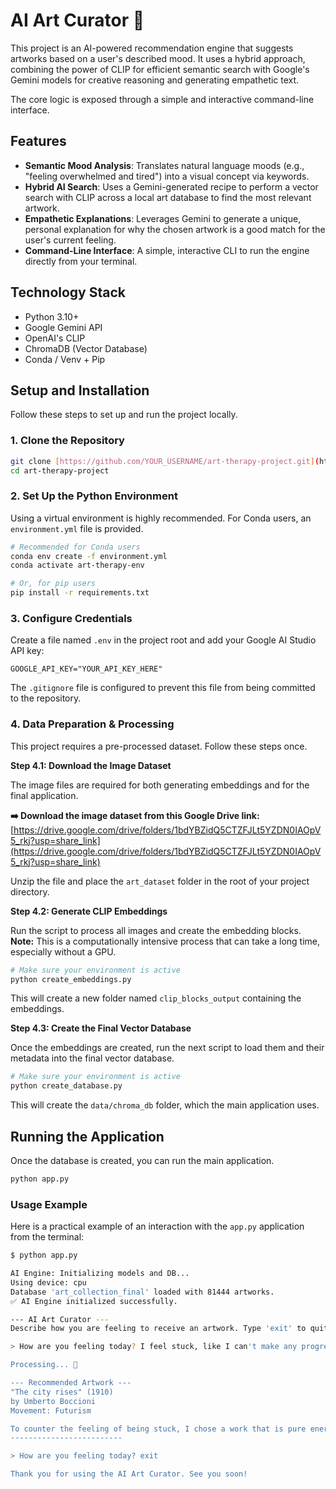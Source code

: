 # AI Art Curator 🎨

This project is an AI-powered recommendation engine that suggests artworks based on a user's described mood. It uses a hybrid approach, combining the power of CLIP for efficient semantic search with Google's Gemini models for creative reasoning and generating empathetic text.

The core logic is exposed through a simple and interactive command-line interface.

## Features

-   **Semantic Mood Analysis**: Translates natural language moods (e.g., "feeling overwhelmed and tired") into a visual concept via keywords.
-   **Hybrid AI Search**: Uses a Gemini-generated recipe to perform a vector search with CLIP across a local art database to find the most relevant artwork.
-   **Empathetic Explanations**: Leverages Gemini to generate a unique, personal explanation for why the chosen artwork is a good match for the user's current feeling.
-   **Command-Line Interface**: A simple, interactive CLI to run the engine directly from your terminal.

## Technology Stack

-   Python 3.10+
-   Google Gemini API
-   OpenAI's CLIP
-   ChromaDB (Vector Database)
-   Conda / Venv + Pip

## Setup and Installation

Follow these steps to set up and run the project locally.

### 1. Clone the Repository

```bash
git clone [https://github.com/YOUR_USERNAME/art-therapy-project.git](https://github.com/YOUR_USERNAME/art-therapy-project.git)
cd art-therapy-project
```

### 2. Set Up the Python Environment

Using a virtual environment is highly recommended. For Conda users, an `environment.yml` file is provided.

```bash
# Recommended for Conda users
conda env create -f environment.yml
conda activate art-therapy-env

# Or, for pip users
pip install -r requirements.txt
```

### 3. Configure Credentials

Create a file named `.env` in the project root and add your Google AI Studio API key:
```
GOOGLE_API_KEY="YOUR_API_KEY_HERE"
```
The `.gitignore` file is configured to prevent this file from being committed to the repository.

### 4. Data Preparation & Processing

This project requires a pre-processed dataset. Follow these steps once.

**Step 4.1: Download the Image Dataset**

The image files are required for both generating embeddings and for the final application.

**➡️ Download the image dataset from this Google Drive link:**
[https://drive.google.com/drive/folders/1bdYBZidQ5CTZFJLt5YZDN0IAOpV5_rkj?usp=share_link](https://drive.google.com/drive/folders/1bdYBZidQ5CTZFJLt5YZDN0IAOpV5_rkj?usp=share_link)

Unzip the file and place the `art_dataset` folder in the root of your project directory.

**Step 4.2: Generate CLIP Embeddings**

Run the script to process all images and create the embedding blocks.
**Note:** This is a computationally intensive process that can take a long time, especially without a GPU.

```bash
# Make sure your environment is active
python create_embeddings.py
```
This will create a new folder named `clip_blocks_output` containing the embeddings.

**Step 4.3: Create the Final Vector Database**

Once the embeddings are created, run the next script to load them and their metadata into the final vector database.

```bash
# Make sure your environment is active
python create_database.py
```
This will create the `data/chroma_db` folder, which the main application uses.

## Running the Application

Once the database is created, you can run the main application.

```bash
python app.py
```

### Usage Example

Here is a practical example of an interaction with the `app.py` application from the terminal:

```bash
$ python app.py

AI Engine: Initializing models and DB...
Using device: cpu
Database 'art_collection_final' loaded with 81444 artworks.
✅ AI Engine initialized successfully.

--- AI Art Curator ---
Describe how you are feeling to receive an artwork. Type 'exit' to quit.

> How are you feeling today? I feel stuck, like I can't make any progress.

Processing... 🤔

--- Recommended Artwork ---
"The city rises" (1910)
by Umberto Boccioni
Movement: Futurism

To counter the feeling of being stuck, I chose a work that is pure energy and movement. Notice the dynamism of the horses and men building and advancing, an explosion of force that sweeps away stillness. I hope this powerful forward momentum can give you the inspiration to take your next step.
-------------------------

> How are you feeling today? exit

Thank you for using the AI Art Curator. See you soon!
```
